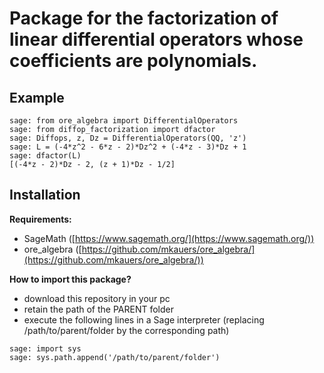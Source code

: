# Package for the factorization of linear differential operators whose coefficients are polynomials.

## Example

```
sage: from ore_algebra import DifferentialOperators                            
sage: from diffop_factorization import dfactor                                 
sage: Diffops, z, Dz = DifferentialOperators(QQ, 'z')                          
sage: L = (-4*z^2 - 6*z - 2)*Dz^2 + (-4*z - 3)*Dz + 1                          
sage: dfactor(L)                                                               
[(-4*z - 2)*Dz - 2, (z + 1)*Dz - 1/2]
```

## Installation

__Requirements:__
- SageMath ([https://www.sagemath.org/](https://www.sagemath.org/))
- ore_algebra ([https://github.com/mkauers/ore_algebra/](https://github.com/mkauers/ore_algebra/))

__How to import this package?__
- download this repository in your pc
- retain the path of the PARENT folder
- execute the following lines in a Sage interpreter (replacing /path/to/parent/folder by the corresponding path)
```
sage: import sys
sage: sys.path.append('/path/to/parent/folder')
```
